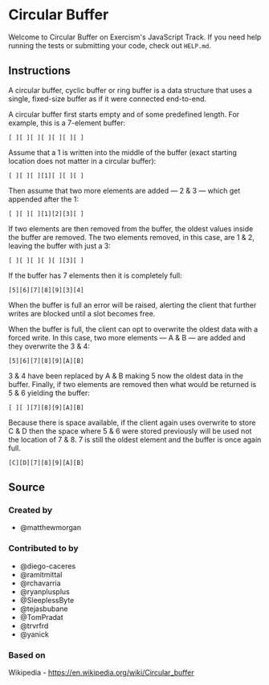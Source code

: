 # Circular Buffer

Welcome to Circular Buffer on Exercism's JavaScript Track.
If you need help running the tests or submitting your code, check out `HELP.md`.

## Instructions

A circular buffer, cyclic buffer or ring buffer is a data structure that uses a single, fixed-size buffer as if it were connected end-to-end.

A circular buffer first starts empty and of some predefined length.
For example, this is a 7-element buffer:

```text
[ ][ ][ ][ ][ ][ ][ ]
```

Assume that a 1 is written into the middle of the buffer (exact starting location does not matter in a circular buffer):

```text
[ ][ ][ ][1][ ][ ][ ]
```

Then assume that two more elements are added — 2 & 3 — which get appended after the 1:

```text
[ ][ ][ ][1][2][3][ ]
```

If two elements are then removed from the buffer, the oldest values inside the buffer are removed.
The two elements removed, in this case, are 1 & 2, leaving the buffer with just a 3:

```text
[ ][ ][ ][ ][ ][3][ ]
```

If the buffer has 7 elements then it is completely full:

```text
[5][6][7][8][9][3][4]
```

When the buffer is full an error will be raised, alerting the client that further writes are blocked until a slot becomes free.

When the buffer is full, the client can opt to overwrite the oldest data with a forced write.
In this case, two more elements — A & B — are added and they overwrite the 3 & 4:

```text
[5][6][7][8][9][A][B]
```

3 & 4 have been replaced by A & B making 5 now the oldest data in the buffer.
Finally, if two elements are removed then what would be returned is 5 & 6 yielding the buffer:

```text
[ ][ ][7][8][9][A][B]
```

Because there is space available, if the client again uses overwrite to store C & D then the space where 5 & 6 were stored previously will be used not the location of 7 & 8.
7 is still the oldest element and the buffer is once again full.

```text
[C][D][7][8][9][A][B]
```

## Source

### Created by

- @matthewmorgan

### Contributed to by

- @diego-caceres
- @ramitmittal
- @rchavarria
- @ryanplusplus
- @SleeplessByte
- @tejasbubane
- @TomPradat
- @trvrfrd
- @yanick

### Based on

Wikipedia - https://en.wikipedia.org/wiki/Circular_buffer